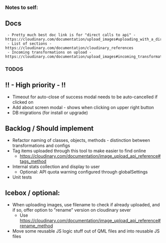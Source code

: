 ### Notes to self:
## Docs
     - Pretty much best doc link is for "direct calls to api" - https://cloudinary.com/documentation/upload_images#uploading_with_a_direct_call_to_the_api
     - List of sections - https://cloudinary.com/documentation/cloudinary_references
     - Incoming transformations on upload - https://cloudinary.com/documentation/upload_images#incoming_transformations
### TODOS
## !! - High priority - !!
 - Timeout for auto-close of success modal needs to be auto-cancelled if clicked on
 - Add about screen modal - shows when clicking on upper right button
 - DB migrations (for install or upgrade)
## Backlog / Should implement
 - Refactor naming of classes, objects, methods - distinction between transformations and configs
 - Tag items uploaded through this tool to make easier to find online
     - https://cloudinary.com/documentation/image_upload_api_reference#tags_method
 - Internal stats collection and display to user
     - Optional: API quota warning configured through globalSettings
 - Unit tests
## Icebox / optional:
 - When uploading images, use filename to check if already uploaded, and if so, offer option to "rename" version on cloudinary sever
     - Use https://cloudinary.com/documentation/image_upload_api_reference#rename_method
 - Move some reusable JS logic stuff out of QML files and into reusable JS files
